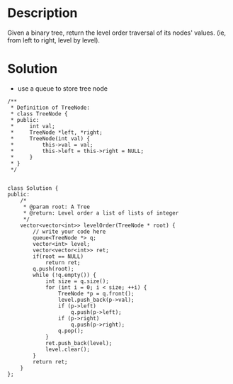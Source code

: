 # Description

Given a binary tree, return the level order traversal of its nodes' values. (ie, from left to right, level by level).

# Solution

- use a queue to store tree node

```
/**
 * Definition of TreeNode:
 * class TreeNode {
 * public:
 *     int val;
 *     TreeNode *left, *right;
 *     TreeNode(int val) {
 *         this->val = val;
 *         this->left = this->right = NULL;
 *     }
 * }
 */


class Solution {
public:
    /*
     * @param root: A Tree
     * @return: Level order a list of lists of integer
     */
    vector<vector<int>> levelOrder(TreeNode * root) {
        // write your code here
        queue<TreeNode *> q;
        vector<int> level;
        vector<vector<int>> ret;
        if(root == NULL)
            return ret;
        q.push(root);
        while (!q.empty()) {
            int size = q.size();
            for (int i = 0; i < size; ++i) {
                TreeNode *p = q.front();
                level.push_back(p->val);
                if (p->left)
                    q.push(p->left);
                if (p->right)
                    q.push(p->right);
                q.pop();
            }
            ret.push_back(level);
            level.clear();
        }
        return ret;
    }
};
```
